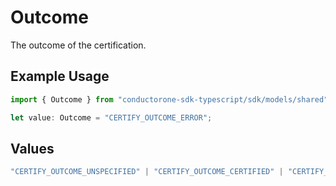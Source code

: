 # Outcome

The outcome of the certification.

## Example Usage

```typescript
import { Outcome } from "conductorone-sdk-typescript/sdk/models/shared";

let value: Outcome = "CERTIFY_OUTCOME_ERROR";
```

## Values

```typescript
"CERTIFY_OUTCOME_UNSPECIFIED" | "CERTIFY_OUTCOME_CERTIFIED" | "CERTIFY_OUTCOME_DECERTIFIED" | "CERTIFY_OUTCOME_ERROR" | "CERTIFY_OUTCOME_CANCELLED" | "CERTIFY_OUTCOME_WAIT_TIMED_OUT"
```